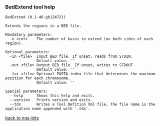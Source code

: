 ### BedExtend tool help
	BedExtend (0.1-46-gb124721)
	
	Extends the regions in a BED file.
	
	Mandatory parameters:
	  -n <int>    The number of bases to extend (on both sides of each region).
	
	Optional parameters:
	  -in <file>  Input BED file. If unset, reads from STDIN.
	              Default value: ''
	  -out <file> Output BED file. If unset, writes to STDOUT.
	              Default value: ''
	  -fai <file> Optional FASTA index file that determines the maximum position for each chromosome.
	              Default value: ''
	
	Special parameters:
	  --help      Shows this help and exits.
	  --version   Prints version and exits.
	  --tdx       Writes a Tool Defition Xml file. The file name is the application name appended with '.tdx'.
	
[back to ngs-bits](https://github.com/marc-sturm/ngs-bits)